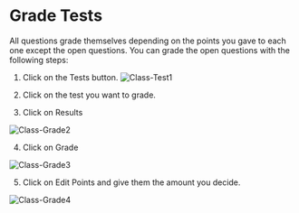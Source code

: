 # Grade Tests

All questions grade themselves depending on the points you gave to each one except the open questions. You can grade the open questions with the following steps:

1. Click on the Tests button.
![Class-Test1](https://user-images.githubusercontent.com/47668802/58515525-c26dc100-816a-11e9-8863-6b87ad59125e.PNG)

2. Click on the test you want to grade.


3. Click on Results

![Class-Grade2](https://user-images.githubusercontent.com/47668802/58516865-0ebb0000-816f-11e9-8425-5345819c2093.PNG)


4. Click on Grade

![Class-Grade3](https://user-images.githubusercontent.com/47668802/58516867-0fec2d00-816f-11e9-9e3a-3c7fb32e2089.PNG)

5. Click on Edit Points and give them the amount you decide.

![Class-Grade4](https://user-images.githubusercontent.com/47668802/58517011-82f5a380-816f-11e9-93a1-63bb874d019c.PNG)
